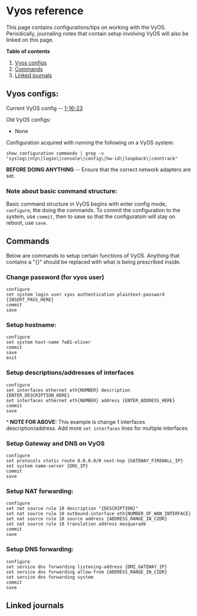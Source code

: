 # Vyos reference
This page contains configurations/tips on working with the VyOS. Periodically, journaling notes that contain setup involving VyOS will also be linked on this page.

**Table of contents**
1. [Vyos configs](#vyos-configs)
2. [Commands](#commands)
3. [Linked journals](#linked-journals)

## Vyos configs:
Current VyOS config -- [1-16-23](https://github.com/Oliver-Mustoe/Oliver-Mustoe-Tech-Journal/blob/main/tech_journal_backups/SEC-350/Vyos_configs/1-16-23.md)

Old VyOS configs:
- None

Configuration acquired with running the following on a VyOS system:
```
show configuration commands | grep -v "syslog\|ntp\|login\|console\|config\|hw-id\|loopback\|conntrack"
```


**BEFORE DOING ANYTHING** -- Ensure that the correct network adapters are set.

### Note about basic command structure:
Basic command structure in VyOS begins with enter config mode, ``configure``, the doing the commands. To commit the configuration to the system, use `commit`, then to save so that the configuratoin will stay on reboot, use `save`.


## Commands
Below are commands to setup certain functions of VyOS. Anything that contains a "{}" should be replaced with what is being prescribed inside.

### Change password (for vyos user)
```
configure
set system login user vyos authentication plaintext-password {INSERT_PASS_HERE}
commit 
save
```

### Setup hostname:
```
configure  
set system host-name fw01-oliver  
commit  
save  
exit
```

### Setup descriptions/addresses of interfaces
```
configure
set interfaces ethernet eth{NUMBER} description {ENTER_DESCRIPTION_HERE}
set interfaces ethernet eth{NUMBER} address {ENTER_ADDRESS_HERE}
commit
save
```
**^ NOTE FOR ABOVE:** This example is change 1 interfaces description/address. Add more `set interfaces` lines for multiple interfaces

### Setup Gateway and DNS on VyOS
```
configure  
set protocols static route 0.0.0.0/0 next-hop {GATEWAY_FIREWALL_IP}
set system name-server {DNS_IP}
commit  
save
```

### Setup NAT forwarding:
```
configure
set nat source rule 10 description "{DESCRIPTION}"
set nat source rule 10 outbound-interface eth{NUMBER_OF_WAN_INTERFACE}
set nat source rule 10 source address {ADDRESS_RANGE_IN_CIDR}
set nat source rule 10 translation address masquerade
commit
save
```

### Setup DNS forwarding:
```
configure  
set service dns forwarding listening-address {DMZ_GATEWAY_IP} 
set service dns forwarding allow-from {ADDRESS_RANGE_IN_CIDR}  
set service dns forwarding system  
commit  
save
```


## Linked journals
